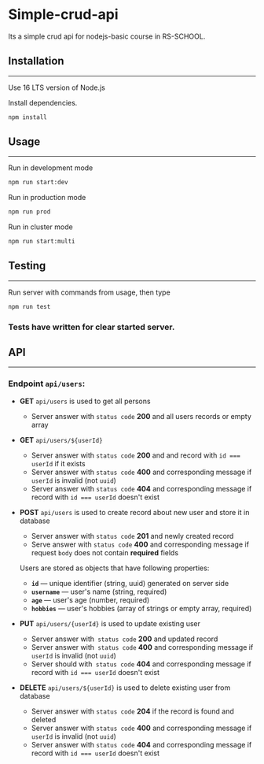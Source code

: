 # Simple-crud-api



Its a simple crud api for nodejs-basic course in RS-SCHOOL.

## Installation

----
Use 16 LTS version of Node.js

Install dependencies.

```bash
npm install
```

## Usage

----

Run in development mode

 ```bash
npm run start:dev
```
Run in production mode
 ```bash
npm run prod
```
Run in cluster mode
 ```bash
npm run start:multi
```

## Testing

----

Run server with commands from usage, then type
```bash
npm run test
```
### Tests have written for clear started server.

## API

----

### Endpoint `api/users`:
- **GET** `api/users` is used to get all persons
    - Server answer with `status code` **200** and all users records or empty array
- **GET** `api/users/${userId}`
    - Server answer with `status code` **200** and and record with `id === userId` if it exists
    - Server answer with `status code` **400** and corresponding message if `userId` is invalid (not `uuid`)
    - Server answer with `status code` **404** and corresponding message if record with `id === userId` doesn't exist
- **POST** `api/users` is used to create record about new user and store it in database
    - Server answer with `status code` **201** and newly created record
    - Serve answer with `status code` **400** and corresponding message if request `body` does not contain **required** fields

  Users are stored as objects that have following properties:

    * **`id`** — unique identifier (string, uuid) generated on server side
    * **`username`** — user's name (string, required)
    * **`age`** — user's age (number, required)
    * **`hobbies`** — user's hobbies (array of strings or empty array, required)
- **PUT** `api/users/{userId}` is used to update existing user
    - Server answer with` status code` **200** and updated record
    - Server answer with` status code` **400** and corresponding message if `userId` is invalid (not `uuid`)
    - Server should with` status code` **404** and corresponding message if record with `id === userId` doesn't exist
- **DELETE** `api/users/${userId}` is used to delete existing user from database
    - Server answer with `status code` **204** if the record is found and deleted
    - Server answer with `status code` **400** and corresponding message if `userId` is invalid (not `uuid`)
    - Server answer with `status code` **404** and corresponding message if record with `id === userId` doesn't exist